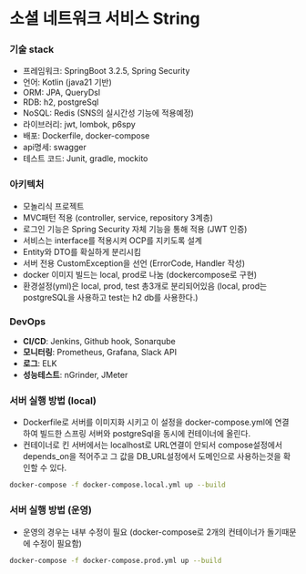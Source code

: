 # 소셜 네트워크 서비스 String

### 기술 stack
- 프레임워크: SpringBoot 3.2.5, Spring Security
- 언어: Kotlin (java21 기반)
- ORM: JPA, QueryDsl
- RDB: h2, postgreSql
- NoSQL: Redis (SNS의 실시간성 기능에 적용예정)
- 라이브러리: jwt, lombok, p6spy
- 배포: Dockerfile, docker-compose
- api명세: swagger
- 테스트 코드: Junit, gradle, mockito

### 아키텍처
- 모놀리식 프로젝트
- MVC패턴 적용 (controller, service, repository 3계층)
- 로그인 기능은 Spring Security 자체 기능을 통해 적용 (JWT 인증)
- 서비스는 interface를 적용시켜 OCP를 지키도록 설계
- Entity와 DTO를 확실하게 분리시킴
- 서버 전용 CustomException을 선언 (ErrorCode, Handler 작성)
- docker 이미지 빌드는 local, prod로 나눔 (dockercompose로 구현)
- 환경설정(yml)은 local, prod, test 총3개로 분리되어있음 (local, prod는 postgreSQL을 사용하고 test는 h2 db를 사용한다.)

### DevOps
- **CI/CD**: Jenkins, Github hook, Sonarqube
- **모니터링**: Prometheus, Grafana, Slack API
- **로그**: ELK
- **성능테스트**: nGrinder, JMeter

### 서버 실행 방법 (local)
- Dockerfile로 서버를 이미지화 시키고 이 설정을 docker-compose.yml에 연결하여 빌드한 스프링 서버와 postgreSql을 동시에 컨테이너에 올린다.
- 컨테이너로 킨 서버에서는 localhost로 URL연결이 안되서 compose설정에서 depends_on을 적어주고 그 값을 DB_URL설정에서 도메인으로 사용하는것을 확인할 수 있다.
```bash
docker-compose -f docker-compose.local.yml up --build
```

### 서버 실행 방법 (운영)
- 운영의 경우는 내부 수정이 필요 (docker-compose로 2개의 컨테이너가 돌기때문에 수정이 필요함)
```bash
docker-compose -f docker-compose.prod.yml up --build
```
